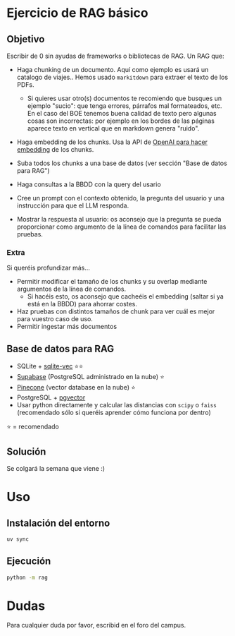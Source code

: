 # Ejercicio de RAG básico

## Objetivo

Escribir de 0 sin ayudas de frameworks o bibliotecas de RAG. Un RAG que:

- Haga chunking de un documento. Aquí como ejemplo es usará un catalogo de viajes..
  Hemos usado `markitdown` para extraer el texto de los PDFs.

  - Si quieres usar otro(s) documentos te recomiendo que busques un ejemplo
    "sucio": que tenga errores, párrafos mal formateados, etc. En el caso del
    BOE tenemos buena calidad de texto pero algunas cosas son incorrectas: por
    ejemplo en los bordes de las páginas aparece texto en vertical que en
    markdown genera "ruido".

- Haga embedding de los chunks. Usa la API de
  [OpenAI para hacer embedding](https://platform.openai.com/docs/guides/embeddings)
  de los chunks.

- Suba todos los chunks a una base de datos (ver sección "Base de datos para
  RAG")

- Haga consultas a la BBDD con la query del usario

- Cree un prompt con el contexto obtenido, la pregunta del usuario y una
  instrucción para que el LLM responda.

- Mostrar la respuesta al usuario: os aconsejo que la pregunta se pueda
  proporcionar como argumento de la línea de comandos para facilitar las
  pruebas.

### Extra

Si queréis profundizar más...

- Permitir modificar el tamaño de los chunks y su overlap mediante argumentos de
  la línea de comandos.
  - Si hacéis esto, os aconsejo que cacheéis el embedding (saltar si ya está en
    la BBDD) para ahorrar costes.
- Haz pruebas con distintos tamaños de chunk para ver cuál es mejor para vuestro
  caso de uso.
- Permitir ingestar más documentos

## Base de datos para RAG

- SQLite + [sqlite-vec](https://github.com/asg017/sqlite-vec) ⭐️⭐️
- [Supabase](https://supabase.com/) (PostgreSQL administrado en la nube) ⭐️
- [Pinecone](https://www.pinecone.io/) (vector database en la nube) ⭐️
- PostgreSQL + [pgvector](https://github.com/pgvector/pgvector)
- Usar python directamente y calcular las distancias con `scipy` o `faiss`
  (recomendado sólo si queréis aprender cómo funciona por dentro)

⭐️ = recomendado

## Solución

Se colgará la semana que viene :)

# Uso

## Instalación del entorno

```bash
uv sync
```

## Ejecución

```bash
python -m rag
```

# Dudas

Para cualquier duda por favor, escribid en el foro del campus.
